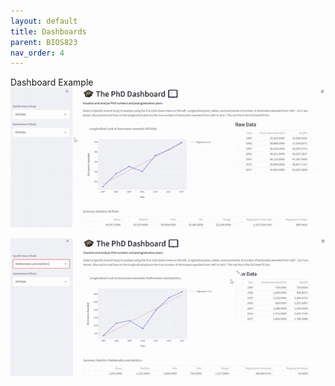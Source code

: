 ```yaml
---
layout: default
title: Dashboards
parent: BIOS823
nav_order: 4
---
```


Dashboard Example     
![Example Dash one](dash_one.gif)   

![Example Dash two](dash_two.gif)  
